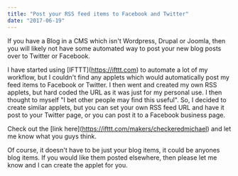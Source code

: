 ```yaml
---
title: "Post your RSS feed items to Facebook and Twitter"
date: "2017-06-19"
---
```


If you have a Blog in a CMS which isn't Wordpress, Drupal or Joomla, then you will likely not have some automated way to post your new blog posts over to Twitter or Facebook.

I have started using \[IFTTT\](https://ifttt.com) to automate a lot of my workflow, but I couldn't find any applets which would automatically post my feed items to Facebook or Twitter. I then went and created my own RSS applets, but hard coded the URL as it was just for my personal use. I then thought to myself "I bet other people may find this useful". So, I decided to create similar applets, but you can set your own RSS feed URL and have it post to your Twitter page, or you can post it to a Facebook business page.

Check out the \[link here\](https://ifttt.com/makers/checkeredmichael) and let me know what you guys think.

Of course, it doesn't have to be just your blog items, it could be anyones blog items. If you would like them posted elsewhere, then please let me know and I can create the applet for you.
